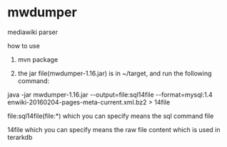 # mwdumper
mediawiki parser

how to use

1. mvn package

2. the jar file(mwdumper-1.16.jar) is in ~/target, and run the following command:

java -jar mwdumper-1.16.jar --output=file:sql14file --format=mysql:1.4 enwiki-20160204-pages-meta-current.xml.bz2 > 14file

file:sql14file(file:*) which you can specify means the sql command file

14file which you can specify means the raw file content which is used in terarkdb
